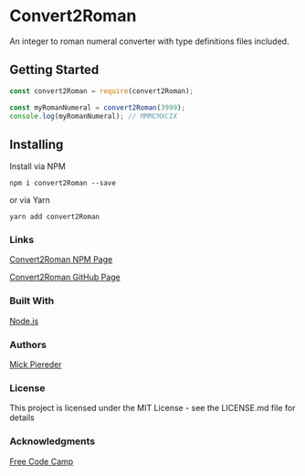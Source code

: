 # Convert2Roman

An integer to roman numeral converter with type definitions files included.

## Getting Started

```javascript
const convert2Roman = require(convert2Roman);

const myRomanNumeral = convert2Roman(3999);
console.log(myRomanNumeral); // MMMCMXCIX
```

## Installing

Install via NPM

`npm i convert2Roman --save`

or via Yarn

`yarn add convert2Roman`

### Links

[Convert2Roman NPM Page](https://www.npmjs.com/package/convert2roman)

[Convert2Roman GitHub Page](https://github.com/mick-io/convert2Roman)

### Built With

[Node.js](https://nodejs.org)

### Authors

[Mick Piereder](https://github.com/mpiereder) 

### License

This project is licensed under the MIT License - see the LICENSE.md file for details

### Acknowledgments

[Free Code Camp](https://github.com/freeCodeCamp)
